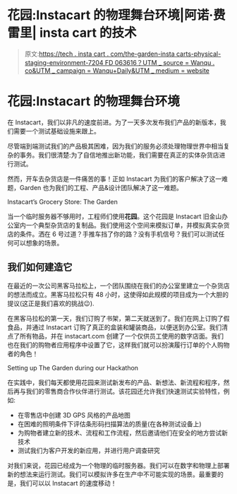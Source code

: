 # 花园:Instacart 的物理舞台环境|阿诺·费雷里| insta cart 的技术

> 原文:[https://tech . insta cart . com/the-garden-insta carts-physical-staging-environment-7204 FD 063616？UTM _ source = Wanqu . co&UTM _ campaign = Wanqu+Daily&UTM _ medium = website](https://tech.instacart.com/the-garden-instacarts-physical-staging-environment-7204fd063616?utm_source=wanqu.co&utm_campaign=Wanqu+Daily&utm_medium=website)

# 花园:Instacart 的物理舞台环境

在 Instacart，我们以非凡的速度前进。为了一天多次发布我们产品的新版本，我们需要一个测试基础设施来跟上。

尽管端到端测试我们的产品极其困难，因为我们的服务必须处理物理世界中相当复杂的事务。我们很清楚:为了自信地推出新功能，我们需要在真正的实体杂货店进行测试。

然而，开车去杂货店是一件痛苦的事！正如 Instacart 为我们的客户解决了这一难题，Garden 也为我们的工程、产品&设计团队解决了这一难题。



Instacart’s Grocery Store: The Garden



当一个临时服务器不够用时，工程师们使用**花园**。这个花园是 Instacart 旧金山办公室内一个典型杂货店的复制品。我们使用这个空间来模拟订单，并模拟真实杂货店的条件。洒在 6 号过道？手推车挡了你的路？没有手机信号？我们可以测试任何可以想象的场景。

## 我们如何建造它

在最近的一次公司黑客马拉松上，一个团队围绕在我们的办公室里建立一个杂货店的想法而成立。黑客马拉松只有 48 小时，这使得如此规模的项目成为一个大胆的提议(这正是我们喜欢的挑战😉).

在黑客马拉松的第一天，我们订购了书架，第二天就送到了。我们在网上订购了假食品，并通过 Instacart 订购了真正的盒装和罐装商品，以便送到办公室。我们清点了所有物品，并在 instacart.com 创建了一个仅供员工使用的数字店面。我们也在我们的购物者应用程序中设置了它，这样我们就可以扮演履行订单的个人购物者的角色！







Setting up The Garden during our Hackathon







在实践中，我们每天都使用花园来测试新发布的产品、新想法、新流程和程序，然后再与我们的零售商合作伙伴进行测试。该花园还允许我们快速测试实验特性，例如:

*   在零售店中创建 3D GPS 风格的产品地图
*   在困难的照明条件下评估条形码扫描算法的质量(在各种测试设备上)
*   为购物者建立新的技术、流程和工作流程，然后邀请他们在安全的地方尝试新技术
*   测试我们为客户开发的新应用，并进行用户调查研究



对我们来说，花园已经成为一个物理的临时服务器。我们可以在数字和物理上部署新的想法来运行测试。我们可以模拟许多在生产中不可能实现的场景。最重要的是，我们可以以 Instacart 的速度移动！

